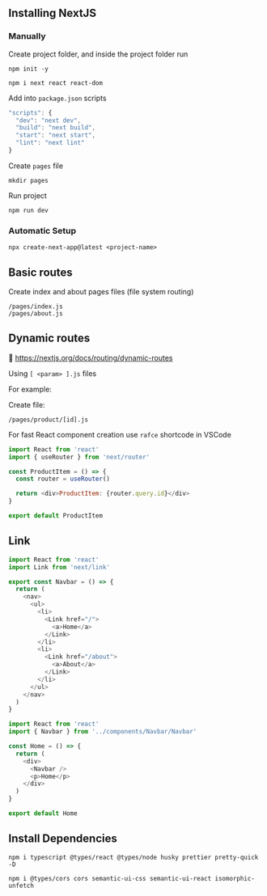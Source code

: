 ## Installing NextJS

### Manually

Create project folder, and inside the project folder run

```
npm init -y
```

```
npm i next react react-dom
```

Add into `package.json` scripts

```js
"scripts": {
  "dev": "next dev",
  "build": "next build",
  "start": "next start",
  "lint": "next lint"
}
```

Create `pages` file

```
mkdir pages
```

Run project

```
npm run dev
```

### Automatic Setup

```
npx create-next-app@latest <project-name>
```

## Basic routes

Create index and about pages files (file system routing)

```
/pages/index.js
/pages/about.js
```

## Dynamic routes

📖 https://nextjs.org/docs/routing/dynamic-routes

Using `[ <param> ].js` files

For example:

Create file:

```
/pages/product/[id].js
```

For fast React component creation use `rafce` shortcode in VSCode

```js
import React from 'react'
import { useRouter } from 'next/router'

const ProductItem = () => {
  const router = useRouter()

  return <div>ProductItem: {router.query.id}</div>
}

export default ProductItem
```

## Link

```js
import React from 'react'
import Link from 'next/link'

export const Navbar = () => {
  return (
    <nav>
      <ul>
        <li>
          <Link href="/">
            <a>Home</a>
          </Link>
        </li>
        <li>
          <Link href="/about">
            <a>About</a>
          </Link>
        </li>
      </ul>
    </nav>
  )
}
```

```js
import React from 'react'
import { Navbar } from '../components/Navbar/Navbar'

const Home = () => {
  return (
    <div>
      <Navbar />
      <p>Home</p>
    </div>
  )
}

export default Home
```

## Install Dependencies

```
npm i typescript @types/react @types/node husky prettier pretty-quick -D
```

```
npm i @types/cors cors semantic-ui-css semantic-ui-react isomorphic-unfetch
```
